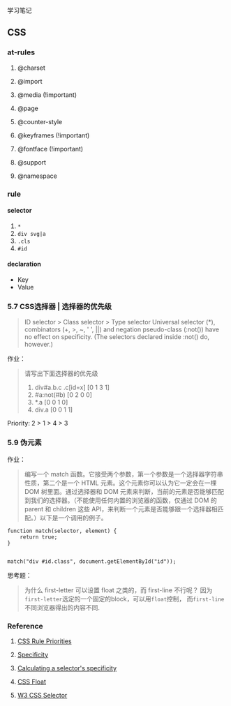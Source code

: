 学习笔记

## CSS

### at-rules

1. @charset

2. @import

3. @media (!important)

4. @page

5. @counter-style

6. @keyframes (!important)

7. @fontface (!important)

8. @support

9. @namespace

### rule

#### selector

1. `*`
2. `div svg|a`
3. `.cls`
4. `#id`
   

#### declaration
 * Key
 * Value


### 5.7 CSS选择器 | 选择器的优先级
> ID selector > Class selector > Type selector
> Universal selector (*), combinators (+, >, ~, ' ', ||) and negation pseudo-class (:not()) have no effect on specificity. (The selectors declared inside :not() do, however.)

作业： 

> 请写出下面选择器的优先级
> 1. div#a.b.c .c[id=x] [0 1 3 1]
> 2. #a:not(#b)         [0 2 0 0]
> 3. *.a                [0 0 1 0]
> 4. div.a              [0 0 1 1]

Priority:
2 > 1 > 4 > 3

### 5.9 伪元素

作业：
> 编写一个 match 函数。它接受两个参数，第一个参数是一个选择器字符串性质，第二个是一个 HTML 元素。这个元素你可以认为它一定会在一棵 DOM 树里面。通过选择器和 DOM 元素来判断，当前的元素是否能够匹配到我们的选择器。（不能使用任何内置的浏览器的函数，仅通过 DOM 的 parent 和 children 这些 API，来判断一个元素是否能够跟一个选择器相匹配。）以下是一个调用的例子。

```
function match(selector, element) {
    return true;
}


match("div #id.class", document.getElementById("id"));
```

思考题：
> 为什么 first-letter 可以设置 float 之类的，而 first-line 不行呢？
因为`first-letter`选定的一个固定的block，可以用`float`控制， 而`first-line`不同浏览器得出的内容不同.


### Reference
1. [CSS Rule Priorities](https://stackoverflow.com/questions/2876575/css-rule-priorities)

2. [Specificity](https://developer.mozilla.org/en-US/docs/Web/CSS/Specificity)

3. [Calculating a selector's specificity](https://www.w3.org/TR/CSS21/cascade.html#specificity)

4. [CSS Float](https://developer.mozilla.org/en-US/docs/Web/CSS/float)

5. [W3 CSS Selector](https://www.w3.org/TR/selectors-3/#class-html)

